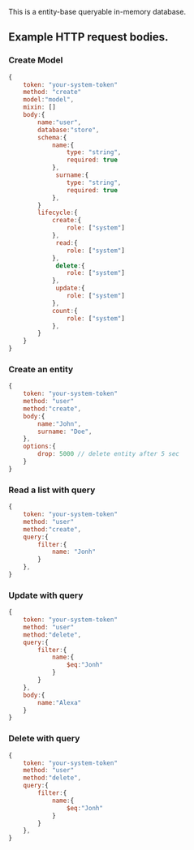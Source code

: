 This is a entity-base queryable in-memory database.

## Example HTTP request bodies.



### Create Model
```Javascript
{
    token: "your-system-token"
    method: "create"
    model:"model",
    mixin: []
    body:{
        name:"user",
        database:"store",
        schema:{
            name:{
                type: "string",
                required: true
            },
             surname:{
                type: "string",
                required: true
            },
        }
        lifecycle:{
            create:{
                role: ["system"]
            },
             read:{
                role: ["system"]
            },
             delete:{
                role: ["system"]
            },
             update:{
                role: ["system"]
            },
            count:{
                role: ["system"]
            },
        }
    }
}
```

### Create an entity
```Javascript
{
    token: "your-system-token"
    method: "user"
    method:"create",
    body:{
        name:"John",
        surname: "Doe",
    },
    options:{
        drop: 5000 // delete entity after 5 sec
    }
}
```

### Read a list with query
```Javascript
{
    token: "your-system-token"
    method: "user"
    method:"create",
    query:{
        filter:{
            name: "Jonh"
        }
    },
}
```

### Update with query
```Javascript
{
    token: "your-system-token"
    method: "user"
    method:"delete",
    query:{
        filter:{
            name:{
                $eq:"Jonh"
            }
        }
    },
    body:{
        name:"Alexa"
    }
}
```

### Delete with query
```Javascript
{
    token: "your-system-token"
    method: "user"
    method:"delete",
    query:{
        filter:{
            name:{
                $eq:"Jonh"
            }
        }
    },
}
```
